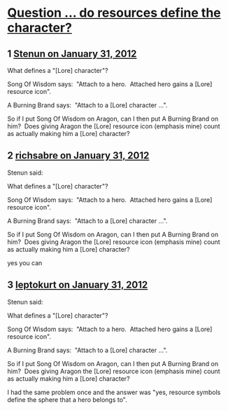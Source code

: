 # [Question ... do resources define the character?](https://community.fantasyflightgames.com/topic/59838-question-do-resources-define-the-character/)

## 1 [Stenun on January 31, 2012](https://community.fantasyflightgames.com/topic/59838-question-do-resources-define-the-character/?do=findComment&comment=587893)

What defines a "[Lore] character"?

Song Of Wisdom says:  "Attach to a hero.  Attached hero gains a [Lore] resource icon".

A Burning Brand says:  "Attach to a [Lore] character ...".

So if I put Song Of Wisdom on Aragon, can I then put A Burning Brand on him?  Does giving Aragon the [Lore] resource icon (emphasis mine) count as actually making him a [Lore] character?

## 2 [richsabre on January 31, 2012](https://community.fantasyflightgames.com/topic/59838-question-do-resources-define-the-character/?do=findComment&comment=587898)

Stenun said:

What defines a "[Lore] character"?

Song Of Wisdom says:  "Attach to a hero.  Attached hero gains a [Lore] resource icon".

A Burning Brand says:  "Attach to a [Lore] character ...".

So if I put Song Of Wisdom on Aragon, can I then put A Burning Brand on him?  Does giving Aragon the [Lore] resource icon (emphasis mine) count as actually making him a [Lore] character?



yes you can

## 3 [leptokurt on January 31, 2012](https://community.fantasyflightgames.com/topic/59838-question-do-resources-define-the-character/?do=findComment&comment=587902)

Stenun said:

What defines a "[Lore] character"?

Song Of Wisdom says:  "Attach to a hero.  Attached hero gains a [Lore] resource icon".

A Burning Brand says:  "Attach to a [Lore] character ...".

So if I put Song Of Wisdom on Aragon, can I then put A Burning Brand on him?  Does giving Aragon the [Lore] resource icon (emphasis mine) count as actually making him a [Lore] character?



I had the same problem once and the answer was "yes, resource symbols define the sphere that a hero belongs to".

